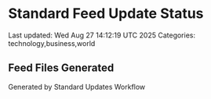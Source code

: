 # Standard Feed Update Status
Last updated: Wed Aug 27 14:12:19 UTC 2025
Categories: technology,business,world

## Feed Files Generated

Generated by Standard Updates Workflow
